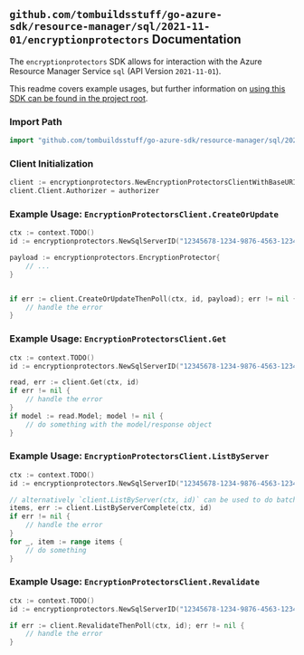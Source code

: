
## `github.com/tombuildsstuff/go-azure-sdk/resource-manager/sql/2021-11-01/encryptionprotectors` Documentation

The `encryptionprotectors` SDK allows for interaction with the Azure Resource Manager Service `sql` (API Version `2021-11-01`).

This readme covers example usages, but further information on [using this SDK can be found in the project root](https://github.com/tombuildsstuff/go-azure-sdk/tree/main/docs).

### Import Path

```go
import "github.com/tombuildsstuff/go-azure-sdk/resource-manager/sql/2021-11-01/encryptionprotectors"
```


### Client Initialization

```go
client := encryptionprotectors.NewEncryptionProtectorsClientWithBaseURI("https://management.azure.com")
client.Client.Authorizer = authorizer
```


### Example Usage: `EncryptionProtectorsClient.CreateOrUpdate`

```go
ctx := context.TODO()
id := encryptionprotectors.NewSqlServerID("12345678-1234-9876-4563-123456789012", "example-resource-group", "serverValue")

payload := encryptionprotectors.EncryptionProtector{
	// ...
}


if err := client.CreateOrUpdateThenPoll(ctx, id, payload); err != nil {
	// handle the error
}
```


### Example Usage: `EncryptionProtectorsClient.Get`

```go
ctx := context.TODO()
id := encryptionprotectors.NewSqlServerID("12345678-1234-9876-4563-123456789012", "example-resource-group", "serverValue")

read, err := client.Get(ctx, id)
if err != nil {
	// handle the error
}
if model := read.Model; model != nil {
	// do something with the model/response object
}
```


### Example Usage: `EncryptionProtectorsClient.ListByServer`

```go
ctx := context.TODO()
id := encryptionprotectors.NewSqlServerID("12345678-1234-9876-4563-123456789012", "example-resource-group", "serverValue")

// alternatively `client.ListByServer(ctx, id)` can be used to do batched pagination
items, err := client.ListByServerComplete(ctx, id)
if err != nil {
	// handle the error
}
for _, item := range items {
	// do something
}
```


### Example Usage: `EncryptionProtectorsClient.Revalidate`

```go
ctx := context.TODO()
id := encryptionprotectors.NewSqlServerID("12345678-1234-9876-4563-123456789012", "example-resource-group", "serverValue")

if err := client.RevalidateThenPoll(ctx, id); err != nil {
	// handle the error
}
```
